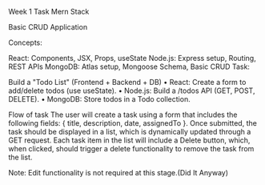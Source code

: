 Week 1 Task Mern Stack 

Basic CRUD Application

Concepts:  

 React: Components, JSX, Props, useState
 Node.js: Express setup, Routing, REST APIs
 MongoDB: Atlas setup, Mongoose Schema, Basic CRUD
Task:

 Build a "Todo List" (Frontend + Backend + DB)
•	React: Create a form to add/delete todos (use useState).
•	Node.js: Build a /todos API (GET, POST, DELETE).
•	MongoDB: Store todos in a Todo collection.

Flow of task
The user will create a task using a form that includes the following fields:  { title, description, date, assignedTo }. Once submitted, the task should be displayed in a list, which is dynamically updated through a GET request. Each task item in the list will include a Delete button, which, when clicked, should trigger a delete functionality to remove the task from the list.

Note: Edit functionality is not required at this stage.(Did It Anyway)

